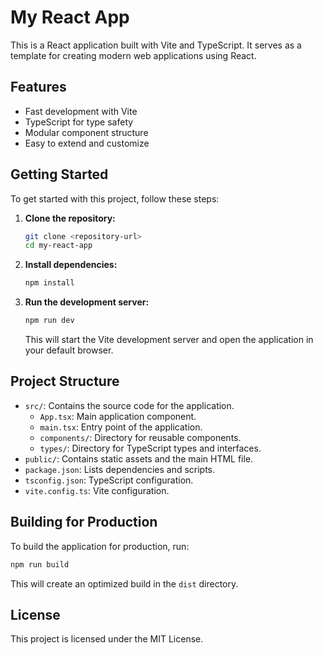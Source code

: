 # My React App

This is a React application built with Vite and TypeScript. It serves as a template for creating modern web applications using React.

## Features

- Fast development with Vite
- TypeScript for type safety
- Modular component structure
- Easy to extend and customize

## Getting Started

To get started with this project, follow these steps:

1. **Clone the repository:**

   ```bash
   git clone <repository-url>
   cd my-react-app
   ```

2. **Install dependencies:**

   ```bash
   npm install
   ```

3. **Run the development server:**

   ```bash
   npm run dev
   ```

   This will start the Vite development server and open the application in your default browser.

## Project Structure

- `src/`: Contains the source code for the application.
  - `App.tsx`: Main application component.
  - `main.tsx`: Entry point of the application.
  - `components/`: Directory for reusable components.
  - `types/`: Directory for TypeScript types and interfaces.
- `public/`: Contains static assets and the main HTML file.
- `package.json`: Lists dependencies and scripts.
- `tsconfig.json`: TypeScript configuration.
- `vite.config.ts`: Vite configuration.

## Building for Production

To build the application for production, run:

```bash
npm run build
```

This will create an optimized build in the `dist` directory.

## License

This project is licensed under the MIT License.